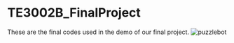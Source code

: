 # TE3002B_FinalProject
These are the final codes used in the demo of our final project.
![puzzlebot](https://github.com/FabianRoYa/TE3002B_FinalProject/assets/67723964/4a96f890-c0b9-4296-af75-404da65afd3a)
